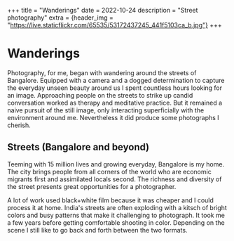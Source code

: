 +++
title = "Wanderings"
date = 2022-10-24
description = "Street photography"
extra = {header_img = "https://live.staticflickr.com/65535/53172437245_441f5103ca_b.jpg"}
+++

# Wanderings

Photography, for me, began with wandering around the streets of Bangalore. Equipped with a camera and a dogged determination to capture the everyday unseen beauty around us I spent countless hours looking for an image. Approaching people on the streets to strike up candid conversation worked as therapy and meditative practice. But it remained a naive pursuit of the still image, only interacting superficially with the environment around me. Nevertheless it did produce some photographs I cherish.


## Streets (Bangalore and beyond)

Teeming with 15 million lives and growing everyday, Bangalore is my home. The city brings people from all corners of the world who are economic migrants first and assimilated locals second. The richness and diversity of the street presents great opportunities for a photographer.

<div class="gallery">
  <a href="https://live.staticflickr.com/65535/53172437245_441f5103ca_b.jpg" data-ngthumb="https://live.staticflickr.com/65535/53172437245_441f5103ca_z.jpg"> </a>
  <a href="https://live.staticflickr.com/65535/49389332148_cfc31b7485_b.jpg" data-ngthumb="https://live.staticflickr.com/65535/49389332148_cfc31b7485_c.jpg"> </a>
 <a href="https://live.staticflickr.com/65535/53171416317_966816eaca_b.jpg" data-ngthumb=""https://live.staticflickr.com/65535/53171416317_966816eaca_c.jpg> </a>
 <a href="https://live.staticflickr.com/65535/52639632751_f6906bb7f7_b.jpg" data-ngthumb="https://live.staticflickr.com/65535/52639632751_f6906bb7f7_z.jpg"> </a>
 <a href="https://live.staticflickr.com/65535/48622239751_70dffe338c_b.jpg" data-ngthumb="https://live.staticflickr.com/65535/48622239751_70dffe338c_z.jpg"> </a>
 <a href="https://live.staticflickr.com/65535/53794160651_be6100597a_b.jpg" data-ngthumb="https://live.staticflickr.com/65535/53794160651_be6100597a_z.jpg"> </a>
 <a href="https://live.staticflickr.com/65535/52486334699_002c65ec5d_b.jpg" data-ngthumb="https://live.staticflickr.com/65535/52486334699_002c65ec5d_z.jpg"> </a>
</div>

A lot of work used black+white film because it was cheaper and I could process it at home. India's streets are often exploding with a kitsch of bright colors and busy patterns that make it challenging to photograph. It took me a few years before getting comfortable shooting in color. Depending on the scene I still like to go back and forth between the two formats.

<div class="gallery">
 <a href="https://live.staticflickr.com/65535/49643629511_64a1517fe2_b.jpg" data-ngthumb="https://live.staticflickr.com/65535/49643629511_64a1517fe2_z.jpg"> </a>
 <a href="https://live.staticflickr.com/65535/52251043474_ac0964f8df_b.jpg" data-ngthumb="https://live.staticflickr.com/65535/52251043474_ac0964f8df_z.jpg"> </a>
 <a href="https://live.staticflickr.com/65535/52472553753_65e0e03a0d_b.jpg" data-ngthumb="https://live.staticflickr.com/65535/52472553753_65e0e03a0d_z.jpg"> </a>
 <a href="https://live.staticflickr.com/65535/52250965716_fff5139509_b.jpg" data-ngthumb="https://live.staticflickr.com/65535/52250965716_fff5139509_z.jpg"> </a>
	<a href="https://live.staticflickr.com/65535/53794469844_4f05fef386_b.jpg" data-ngthumb="https://live.staticflickr.com/65535/53794469844_4f05fef386_z.jpg"> </a>
 <a href="https://live.staticflickr.com/65535/54824647146_6fc43a610b_b.jpg" data-ngthumb="https://live.staticflickr.com/65535/54824647146_6fc43a610b_z.jpg"> </a>
 <a href="https://live.staticflickr.com/65535/53794379438_049deae930_b.jpg" data-ngthumb="https://live.staticflickr.com/65535/53794379438_049deae930_b.jpg"> </a>
 <a href="https://live.staticflickr.com/65535/53794469759_24080e3eac_k.jpg" data-ngthumb="https://live.staticflickr.com/65535/53794469759_1633d9c9a7_z.jpg"> </a>
 <a href="https://live.staticflickr.com/65535/54824914088_7d7a4eab97_b.jpg" data-ngthumb="https://live.staticflickr.com/65535/54824914088_7d7a4eab97_z.jpg"></a>
</div>


